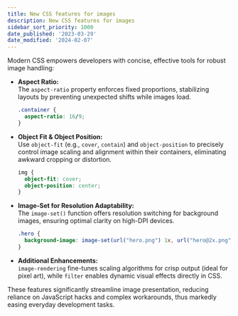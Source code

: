```yaml
---
title: New CSS features for images
description: New CSS features for images
sidebar_sort_priority: 1000
date_published: '2023-03-29'
date_modified: '2024-02-07'
---
```


Modern CSS empowers developers with concise, effective tools for robust image handling:

- **Aspect Ratio:**  
  The `aspect-ratio` property enforces fixed proportions, stabilizing layouts by preventing unexpected shifts while images load.  
  ```css  
  .container {  
    aspect-ratio: 16/9;  
  }  
  ```

- **Object Fit & Object Position:**  
  Use `object-fit` (e.g., `cover`, `contain`) and `object-position` to precisely control image scaling and alignment within their containers, eliminating awkward cropping or distortion.  
  ```css  
  img {  
    object-fit: cover;  
    object-position: center;  
  }  
  ```

- **Image-Set for Resolution Adaptability:**  
  The `image-set()` function offers resolution switching for background images, ensuring optimal clarity on high-DPI devices.  
  ```css  
  .hero {  
    background-image: image-set(url("hero.png") 1x, url("hero@2x.png") 2x);  
  }  
  ```

- **Additional Enhancements:**  
  `image-rendering` fine-tunes scaling algorithms for crisp output (ideal for pixel art), while `filter` enables dynamic visual effects directly in CSS.

These features significantly streamline image presentation, reducing reliance on JavaScript hacks and complex workarounds, thus markedly easing everyday development tasks.